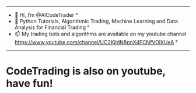 - ---------------------------------------------------------------------------------------------------------------------------------
- 👋 Hi, I’m @AlCodeTrader                                                                                                        °
- 👀 Python Tutorials, Algorithmic Trading, Machine Learning and Data Analysis for Financial Trading                              °
- 📫 My trading bots and algorithms are available on my youtube channel https://www.youtube.com/channel/UC2KjldN8pnX4FCNfVOlXUeA  °
- ---------------------------------------------------------------------------------------------------------------------------------
# CodeTrading is also on youtube, have fun!
